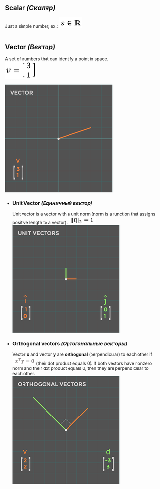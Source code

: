 
## Scalar _(Скаляр)_
Just a simple number, ex.:
![Formula](/Formulas/f1.png)  
<br />  

## Vector _(Вектор)_
A set of numbers that can identify a point in space.   
![Formula](/Formulas/f2.png)   
 
![Vector](/Images/vector.png)



-	### Unit Vector _(Единичный вектор)_
	Unit vector is a vector with a unit norm (norm is a function that assigns positive length to a vector). 
	![Formula](/Formulas/f3.png)    
	![UnitVectors](/Images/UnitVectors.png)  



-	### Orthogonal vectors _(Ортогональные векторы)_
	Vector **x** and vector **y** are **orthogonal** (perpendicular) to each other if![Formula](/Formulas/f4.png) (their dot product 		equals 0). If both vectors have nonzero norm and their dot product 		equals 0, then they are 			perpendicular to each other.   
	![OrthogonalVectors](/Images/OrthogonalVectors.png)  



